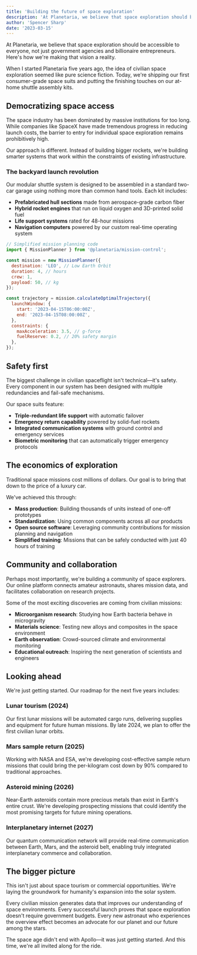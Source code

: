 ```yaml
---
title: 'Building the future of space exploration'
description: 'At Planetaria, we believe that space exploration should be accessible to everyone, not just government agencies and billionaire entrepreneurs. Here's how we're making that vision a reality.'
author: 'Spencer Sharp'
date: '2023-03-15'
---
```


At Planetaria, we believe that space exploration should be accessible to everyone, not just government agencies and billionaire entrepreneurs. Here's how we're making that vision a reality.

When I started Planetaria five years ago, the idea of civilian space exploration seemed like pure science fiction. Today, we're shipping our first consumer-grade space suits and putting the finishing touches on our at-home shuttle assembly kits.

## Democratizing space access

The space industry has been dominated by massive institutions for too long. While companies like SpaceX have made tremendous progress in reducing launch costs, the barrier to entry for individual space exploration remains prohibitively high.

Our approach is different. Instead of building bigger rockets, we're building smarter systems that work within the constraints of existing infrastructure.

### The backyard launch revolution

Our modular shuttle system is designed to be assembled in a standard two-car garage using nothing more than common hand tools. Each kit includes:

- **Prefabricated hull sections** made from aerospace-grade carbon fiber
- **Hybrid rocket engines** that run on liquid oxygen and 3D-printed solid fuel
- **Life support systems** rated for 48-hour missions
- **Navigation computers** powered by our custom real-time operating system

```js
// Simplified mission planning code
import { MissionPlanner } from '@planetaria/mission-control';

const mission = new MissionPlanner({
  destination: 'LEO', // Low Earth Orbit
  duration: 4, // hours
  crew: 1,
  payload: 50, // kg
});

const trajectory = mission.calculateOptimalTrajectory({
  launchWindow: {
    start: '2023-04-15T06:00:00Z',
    end: '2023-04-15T08:00:00Z',
  },
  constraints: {
    maxAcceleration: 3.5, // g-force
    fuelReserve: 0.2, // 20% safety margin
  },
});
```

## Safety first

The biggest challenge in civilian spaceflight isn't technical—it's safety. Every component in our system has been designed with multiple redundancies and fail-safe mechanisms.

Our space suits feature:

- **Triple-redundant life support** with automatic failover
- **Emergency return capability** powered by solid-fuel rockets
- **Integrated communication systems** with ground control and emergency services
- **Biometric monitoring** that can automatically trigger emergency protocols

## The economics of exploration

Traditional space missions cost millions of dollars. Our goal is to bring that down to the price of a luxury car.

We've achieved this through:

- **Mass production**: Building thousands of units instead of one-off prototypes
- **Standardization**: Using common components across all our products
- **Open source software**: Leveraging community contributions for mission planning and navigation
- **Simplified training**: Missions that can be safely conducted with just 40 hours of training

## Community and collaboration

Perhaps most importantly, we're building a community of space explorers. Our online platform connects amateur astronauts, shares mission data, and facilitates collaboration on research projects.

Some of the most exciting discoveries are coming from civilian missions:

- **Microorganism research**: Studying how Earth bacteria behave in microgravity
- **Materials science**: Testing new alloys and composites in the space environment
- **Earth observation**: Crowd-sourced climate and environmental monitoring
- **Educational outreach**: Inspiring the next generation of scientists and engineers

## Looking ahead

We're just getting started. Our roadmap for the next five years includes:

### Lunar tourism (2024)

Our first lunar missions will be automated cargo runs, delivering supplies and equipment for future human missions. By late 2024, we plan to offer the first civilian lunar orbits.

### Mars sample return (2025)

Working with NASA and ESA, we're developing cost-effective sample return missions that could bring the per-kilogram cost down by 90% compared to traditional approaches.

### Asteroid mining (2026)

Near-Earth asteroids contain more precious metals than exist in Earth's entire crust. We're developing prospecting missions that could identify the most promising targets for future mining operations.

### Interplanetary internet (2027)

Our quantum communication network will provide real-time communication between Earth, Mars, and the asteroid belt, enabling truly integrated interplanetary commerce and collaboration.

## The bigger picture

This isn't just about space tourism or commercial opportunities. We're laying the groundwork for humanity's expansion into the solar system.

Every civilian mission generates data that improves our understanding of space environments. Every successful launch proves that space exploration doesn't require government budgets. Every new astronaut who experiences the overview effect becomes an advocate for our planet and our future among the stars.

The space age didn't end with Apollo—it was just getting started. And this time, we're all invited along for the ride.
